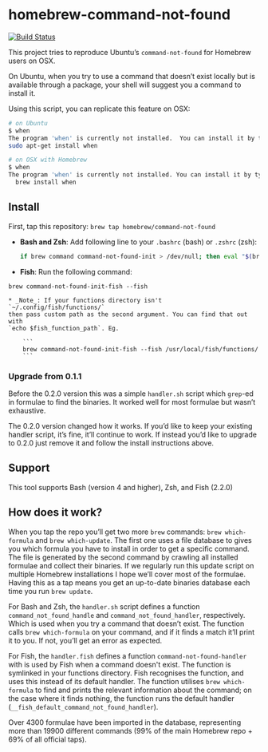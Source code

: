 # homebrew-command-not-found

[![Build Status](https://travis-ci.org/Homebrew/homebrew-command-not-found.svg?branch=master)](https://travis-ci.org/Homebrew/homebrew-command-not-found)

This project tries to reproduce Ubuntu’s `command-not-found` for Homebrew users
on OSX.

On Ubuntu, when you try to use a command that doesn’t exist locally but is
available through a package, your shell will suggest you a command to install it.

Using this script, you can replicate this feature on OSX:

```bash
# on Ubuntu
$ when
The program 'when' is currently not installed.  You can install it by typing:
sudo apt-get install when

# on OSX with Homebrew
$ when
The program 'when' is currently not installed. You can install it by typing:
  brew install when
```

## Install

First, tap this repository: `brew tap homebrew/command-not-found`

* **Bash and Zsh**: Add following line to your `.bashrc` (bash) or `.zshrc` (zsh):
    ```bash
    if brew command command-not-found-init > /dev/null; then eval "$(brew command-not-found-init)"; fi
    ```
    
* **Fish**: Run the following command:
 ```
brew command-not-found-init-fish --fish
 ```
    * _Note_: If your functions directory isn't  `~/.config/fish/functions/` 
    then pass custom path as the second argument. You can find that out with 
    `echo $fish_function_path`. Eg.
    
        ```
        brew command-not-found-init-fish --fish /usr/local/fish/functions/
        ```

### Upgrade from 0.1.1

Before the 0.2.0 version this was a simple `handler.sh` script which `grep`-ed
in formulae to find the binaries. It worked well for most formulae but wasn’t
exhaustive.

The 0.2.0 version changed how it works. If you’d like to keep your existing
handler script, it’s fine, it’ll continue to work. If instead you’d like to
upgrade to 0.2.0 just remove it and follow the install instructions above.

## Support

This tool supports Bash (version 4 and higher), Zsh, and Fish (2.2.0)

## How does it work?

When you tap the repo you’ll get two more `brew` commands: `brew which-formula`
and `brew which-update`. The first one uses a file database to gives you which
formula you have to install in order to get a specific command. The file is
generated by the second command by crawling all installed formulae and collect
their binaries. If we regularly run this update script on multiple Homebrew
installations I hope we’ll cover most of the formulae. Having this as a tap
means you get an up-to-date binaries database each time you run `brew update`.

For Bash and Zsh, the `handler.sh` script defines a function
`command_not_found_handle` and `command_not_found_handler`, respectively.
Which is used when you try a command that doesn’t exist. The function calls
`brew which-formula` on your command, and if it finds a match it’ll print it to you.
If not, you’ll get an error as expected.

For Fish, the `handler.fish` defines a function `command-not-found-handler` with is
used by Fish when a command doesn't exist. The function is symlinked in your
functions directory. Fish recognises the function, and uses this instead of its default
handler. The function utilises `brew which-formula` to find and prints the relevant
information about the command; on the case where it finds nothing, the function
runs the default handler (`__fish_default_command_not_found_handler`).

Over 4300 formulae have been imported in the database, representing more than
19900 different commands (99% of the main Homebrew repo + 69% of all official
taps).
